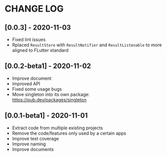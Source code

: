 # CHANGE LOG

## [0.0.3] - 2020-11-03

* Fixed lint issues
* Rplaced `ResultStore` with `ResultNotifier` and `ResultListenable` to more aligned to FLutter standard

## [0.0.2-beta1] - 2020-11-02

* Improve document
* Improved API
* Fixed some usage bugs
* Move singleton into its own package: https://pub.dev/packages/singleton

## [0.0.1-beta1] - 2020-11-01

* Extract code from multiple existing projects
* Remove the code/features only used by a certain apps
* Improve test coverage
* Improve naming
* Improve documents

